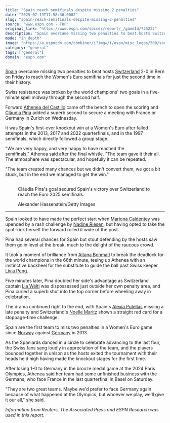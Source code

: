 ```yaml
---
title: "Spain reach semifinals despite missing 2 penalties"
date: "2025-07-19T17:58:36.000Z"
slug: "spain-reach-semifinals-despite-missing-2-penalties"
source: "www.espn.com - TOP"
original_link: "https://www.espn.com/soccer/report/_/gameId/725222"
description: "Spain overcame missing two penalties to beat hosts Switzerland 2-0 on Friday to reach the Women's Euro semifinals for just the second time."
mode: "in_depth"
image: "https://a.espncdn.com/combiner/i?img=/i/espn/misc_logos/500/soccer.png"
category: "general"
tags: ["general"]
domain: "espn.com"
---
```

<div id="readability-page-1" class="page"><div><p><a data-clubhouse-guid="b40064c7-ecaa-338f-74a8-a3eb43071ec3" href="https://www.espn.com/soccer/team?id=17640">Spain</a>&nbsp;overcame missing two penalties to&nbsp;beat hosts <a href="http://www.espn.com/soccer/team?id=17641">Switzerland</a> 2-0 in Bern on Friday to reach the Women's Euro semifinals for just the second time in their history.</p><p>Swiss resistance was broken by the world champions' two goals in a five-minute spell midway through the second half.</p><p>Forward&nbsp;<a data-player-guid="637e6b5f-6841-399d-ac28-382e6e7a3bc4" href="https://www.espn.com/soccer/player/_/id/320355/athenea-del-castillo">Athenea del Castillo</a> came off the bench to open the scoring and <a data-player-guid="5bc31e64-4bde-256e-e6e0-823a05b3a423" href="https://www.espn.com/soccer/player/_/id/295641/claudia-pina">Clàudia Pina</a> added a superb second to secure a meeting with France or Germany in Zurich on Wednesday.</p><p>It was Spain's first-ever knockout win at a Women's Euro after failed attempts in the 2013, 2017 and 2022 quarterfinals, and in the 1997 semifinals, which directly followed a group stage.</p><p>"We are very happy, and very happy to have reached the semifinals,"&nbsp;Athenea said after the final whistle. "The team gave it their all. The atmosphere was spectacular, and hopefully it can be repeated.</p><p>"The team created many chances but we didn't convert them, we got a bit stuck, but in the end we managed to get the win."</p><section id=""><figure><p><img alt="" data-mptype="image" src="data:image/gif;base64,R0lGODlhAQABAIAAAAAAAP///yH5BAEAAAAALAAAAAABAAEAAAIBRAA7"></p><figcaption>Clàudia Pina's goal secured Spain's victory over Switzerland to reach the Euro 2025 semifinals.</figcaption><div><p><span>Alexander Hassenstein/Getty Images</span></p></div></figure><hr></section><p>Spain looked to have made the perfect start when <a data-player-guid="d8df9431-2532-e582-2043-259fa43c9b1a" href="https://www.espn.com/soccer/player/_/id/257473/mariona-caldentey">Mariona Caldentey</a> was upended by a rash challenge by <a data-player-guid="c2729a8c-5f0e-30c2-ab40-2f1f6226579f" href="https://www.espn.com/soccer/player/_/id/342200/nadine-riesen">Nadine Riesen</a>, but having opted to take the spot-kick herself the forward rolled it wide of the post.</p><p>Pina had several chances for Spain but stout defending by the hosts saw them go in level at the break, much to the delight of the raucous crowd.</p><p>It took a moment of brilliance from <a data-player-guid="46dcd561-8eb7-f131-2465-49c26bded78c" href="https://www.espn.com/soccer/player/_/id/268537/aitana-bonmati">Aitana Bonmatí</a> to break the deadlock for the world champions in the 66th minute, teeing up Athenea with an instinctive backheel for the substitute to guide the ball past Swiss keeper <a data-player-guid="1c154151-0d54-321f-905d-44502f3315be" href="https://www.espn.com/soccer/player/_/id/310900/livia-peng">Livia Peng</a>.</p><p>Five minutes later, Pina doubled her side's advantage as Switzerland captain <a href="https://www.espn.com/soccer/player/_/id/220015/lia-walti">Lia Wälti</a> was dispossessed just outside her own penalty area, and Pina curled a superb shot into the top corner before wheeling away in celebration.</p><p>The drama continued right to the end, with Spain's <a data-player-guid="2144667f-1168-ce75-7e69-96d814362a8e" href="https://www.espn.com/soccer/player/_/id/219995/alexia-putellas">Alexia Putellas</a> missing a late penalty and Switzerland's <a data-player-guid="65df575e-cc29-d5d5-cb70-3dc36bb82ec7" href="https://www.espn.com/soccer/player/_/id/220024/noelle-maritz">Noelle Maritz</a> shown a straight red card for a stoppage-time challenge.</p><p>Spain are the first team to miss two penalties in a Women's Euro game since <a data-clubhouse-guid="b6971873-a34b-d747-24f8-b6f76ebcac9a" href="https://www.espn.com/soccer/team?id=2762">Norway</a> against <a data-clubhouse-guid="3002cdb6-4d2f-4a63-fb74-f789fa9067fb" href="https://www.espn.com/soccer/team?id=2756">Germany</a> in 2013.</p><p>As the Spaniards danced in a circle to celebrate advancing to the last four, the Swiss fans sang loudly in appreciation of the team, and the players bounced together in unison as the hosts exited the tournament with their heads held high having made the knockout stages for the first time.</p><p>After losing 1-0 to Germany in the bronze medal game at the 2024 Paris Olympics, Athenea said her team had some unfinished business with the Germans, who face France in the last quarterfinal in Basel on Saturday.</p><p>"They are two great teams. Maybe we'd prefer to face Germany again because of what happened at the Olympics, but whoever we play, we'll give it our all," she said.</p><p><em>Information from Reuters, The Associated Press and ESPN Research was used in this report.</em></p></div></div>